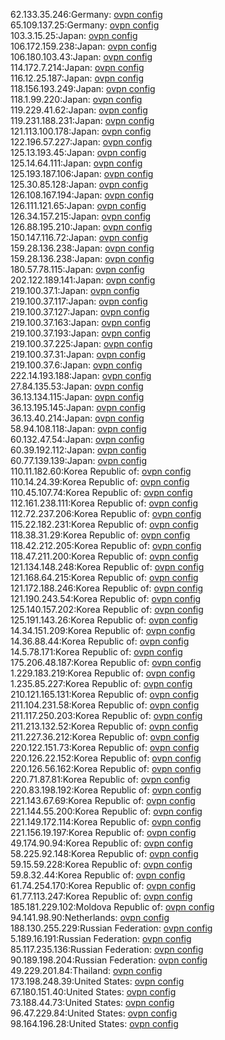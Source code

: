 62.133.35.246:Germany: [ovpn config](vpn/62_133_35_246.ovpn)  
65.109.137.25:Germany: [ovpn config](vpn/65_109_137_25.ovpn)  
103.3.15.25:Japan: [ovpn config](vpn/103_3_15_25.ovpn)  
106.172.159.238:Japan: [ovpn config](vpn/106_172_159_238.ovpn)  
106.180.103.43:Japan: [ovpn config](vpn/106_180_103_43.ovpn)  
114.172.7.214:Japan: [ovpn config](vpn/114_172_7_214.ovpn)  
116.12.25.187:Japan: [ovpn config](vpn/116_12_25_187.ovpn)  
118.156.193.249:Japan: [ovpn config](vpn/118_156_193_249.ovpn)  
118.1.99.220:Japan: [ovpn config](vpn/118_1_99_220.ovpn)  
119.229.41.62:Japan: [ovpn config](vpn/119_229_41_62.ovpn)  
119.231.188.231:Japan: [ovpn config](vpn/119_231_188_231.ovpn)  
121.113.100.178:Japan: [ovpn config](vpn/121_113_100_178.ovpn)  
122.196.57.227:Japan: [ovpn config](vpn/122_196_57_227.ovpn)  
125.13.193.45:Japan: [ovpn config](vpn/125_13_193_45.ovpn)  
125.14.64.111:Japan: [ovpn config](vpn/125_14_64_111.ovpn)  
125.193.187.106:Japan: [ovpn config](vpn/125_193_187_106.ovpn)  
125.30.85.128:Japan: [ovpn config](vpn/125_30_85_128.ovpn)  
126.108.167.194:Japan: [ovpn config](vpn/126_108_167_194.ovpn)  
126.111.121.65:Japan: [ovpn config](vpn/126_111_121_65.ovpn)  
126.34.157.215:Japan: [ovpn config](vpn/126_34_157_215.ovpn)  
126.88.195.210:Japan: [ovpn config](vpn/126_88_195_210.ovpn)  
150.147.116.72:Japan: [ovpn config](vpn/150_147_116_72.ovpn)  
159.28.136.238:Japan: [ovpn config](vpn/159_28_136_238.ovpn)  
159.28.136.238:Japan: [ovpn config](vpn/159_28_136_238.ovpn)  
180.57.78.115:Japan: [ovpn config](vpn/180_57_78_115.ovpn)  
202.122.189.141:Japan: [ovpn config](vpn/202_122_189_141.ovpn)  
219.100.37.1:Japan: [ovpn config](vpn/219_100_37_1.ovpn)  
219.100.37.117:Japan: [ovpn config](vpn/219_100_37_117.ovpn)  
219.100.37.127:Japan: [ovpn config](vpn/219_100_37_127.ovpn)  
219.100.37.163:Japan: [ovpn config](vpn/219_100_37_163.ovpn)  
219.100.37.193:Japan: [ovpn config](vpn/219_100_37_193.ovpn)  
219.100.37.225:Japan: [ovpn config](vpn/219_100_37_225.ovpn)  
219.100.37.31:Japan: [ovpn config](vpn/219_100_37_31.ovpn)  
219.100.37.6:Japan: [ovpn config](vpn/219_100_37_6.ovpn)  
222.14.193.188:Japan: [ovpn config](vpn/222_14_193_188.ovpn)  
27.84.135.53:Japan: [ovpn config](vpn/27_84_135_53.ovpn)  
36.13.134.115:Japan: [ovpn config](vpn/36_13_134_115.ovpn)  
36.13.195.145:Japan: [ovpn config](vpn/36_13_195_145.ovpn)  
36.13.40.214:Japan: [ovpn config](vpn/36_13_40_214.ovpn)  
58.94.108.118:Japan: [ovpn config](vpn/58_94_108_118.ovpn)  
60.132.47.54:Japan: [ovpn config](vpn/60_132_47_54.ovpn)  
60.39.192.112:Japan: [ovpn config](vpn/60_39_192_112.ovpn)  
60.77.139.139:Japan: [ovpn config](vpn/60_77_139_139.ovpn)  
110.11.182.60:Korea Republic of: [ovpn config](vpn/110_11_182_60.ovpn)  
110.14.24.39:Korea Republic of: [ovpn config](vpn/110_14_24_39.ovpn)  
110.45.107.74:Korea Republic of: [ovpn config](vpn/110_45_107_74.ovpn)  
112.161.238.111:Korea Republic of: [ovpn config](vpn/112_161_238_111.ovpn)  
112.72.237.206:Korea Republic of: [ovpn config](vpn/112_72_237_206.ovpn)  
115.22.182.231:Korea Republic of: [ovpn config](vpn/115_22_182_231.ovpn)  
118.38.31.29:Korea Republic of: [ovpn config](vpn/118_38_31_29.ovpn)  
118.42.212.205:Korea Republic of: [ovpn config](vpn/118_42_212_205.ovpn)  
118.47.211.200:Korea Republic of: [ovpn config](vpn/118_47_211_200.ovpn)  
121.134.148.248:Korea Republic of: [ovpn config](vpn/121_134_148_248.ovpn)  
121.168.64.215:Korea Republic of: [ovpn config](vpn/121_168_64_215.ovpn)  
121.172.188.246:Korea Republic of: [ovpn config](vpn/121_172_188_246.ovpn)  
121.190.243.54:Korea Republic of: [ovpn config](vpn/121_190_243_54.ovpn)  
125.140.157.202:Korea Republic of: [ovpn config](vpn/125_140_157_202.ovpn)  
125.191.143.26:Korea Republic of: [ovpn config](vpn/125_191_143_26.ovpn)  
14.34.151.209:Korea Republic of: [ovpn config](vpn/14_34_151_209.ovpn)  
14.36.88.44:Korea Republic of: [ovpn config](vpn/14_36_88_44.ovpn)  
14.5.78.171:Korea Republic of: [ovpn config](vpn/14_5_78_171.ovpn)  
175.206.48.187:Korea Republic of: [ovpn config](vpn/175_206_48_187.ovpn)  
1.229.183.219:Korea Republic of: [ovpn config](vpn/1_229_183_219.ovpn)  
1.235.85.227:Korea Republic of: [ovpn config](vpn/1_235_85_227.ovpn)  
210.121.165.131:Korea Republic of: [ovpn config](vpn/210_121_165_131.ovpn)  
211.104.231.58:Korea Republic of: [ovpn config](vpn/211_104_231_58.ovpn)  
211.117.250.203:Korea Republic of: [ovpn config](vpn/211_117_250_203.ovpn)  
211.213.132.52:Korea Republic of: [ovpn config](vpn/211_213_132_52.ovpn)  
211.227.36.212:Korea Republic of: [ovpn config](vpn/211_227_36_212.ovpn)  
220.122.151.73:Korea Republic of: [ovpn config](vpn/220_122_151_73.ovpn)  
220.126.22.152:Korea Republic of: [ovpn config](vpn/220_126_22_152.ovpn)  
220.126.56.162:Korea Republic of: [ovpn config](vpn/220_126_56_162.ovpn)  
220.71.87.81:Korea Republic of: [ovpn config](vpn/220_71_87_81.ovpn)  
220.83.198.192:Korea Republic of: [ovpn config](vpn/220_83_198_192.ovpn)  
221.143.67.69:Korea Republic of: [ovpn config](vpn/221_143_67_69.ovpn)  
221.144.55.200:Korea Republic of: [ovpn config](vpn/221_144_55_200.ovpn)  
221.149.172.114:Korea Republic of: [ovpn config](vpn/221_149_172_114.ovpn)  
221.156.19.197:Korea Republic of: [ovpn config](vpn/221_156_19_197.ovpn)  
49.174.90.94:Korea Republic of: [ovpn config](vpn/49_174_90_94.ovpn)  
58.225.92.148:Korea Republic of: [ovpn config](vpn/58_225_92_148.ovpn)  
59.15.59.228:Korea Republic of: [ovpn config](vpn/59_15_59_228.ovpn)  
59.8.32.44:Korea Republic of: [ovpn config](vpn/59_8_32_44.ovpn)  
61.74.254.170:Korea Republic of: [ovpn config](vpn/61_74_254_170.ovpn)  
61.77.113.247:Korea Republic of: [ovpn config](vpn/61_77_113_247.ovpn)  
185.181.229.102:Moldova Republic of: [ovpn config](vpn/185_181_229_102.ovpn)  
94.141.98.90:Netherlands: [ovpn config](vpn/94_141_98_90.ovpn)  
188.130.255.229:Russian Federation: [ovpn config](vpn/188_130_255_229.ovpn)  
5.189.16.191:Russian Federation: [ovpn config](vpn/5_189_16_191.ovpn)  
85.117.235.136:Russian Federation: [ovpn config](vpn/85_117_235_136.ovpn)  
90.189.198.204:Russian Federation: [ovpn config](vpn/90_189_198_204.ovpn)  
49.229.201.84:Thailand: [ovpn config](vpn/49_229_201_84.ovpn)  
173.198.248.39:United States: [ovpn config](vpn/173_198_248_39.ovpn)  
67.180.151.40:United States: [ovpn config](vpn/67_180_151_40.ovpn)  
73.188.44.73:United States: [ovpn config](vpn/73_188_44_73.ovpn)  
96.47.229.84:United States: [ovpn config](vpn/96_47_229_84.ovpn)  
98.164.196.28:United States: [ovpn config](vpn/98_164_196_28.ovpn)  

